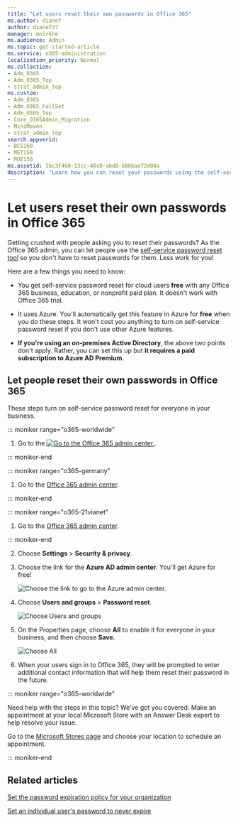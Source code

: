 ```yaml
---
title: "Let users reset their own passwords in Office 365"
ms.author: dianef
author: dianef77
manager: mnirkhe
ms.audience: Admin
ms.topic: get-started-article
ms.service: o365-administration
localization_priority: Normal
ms.collection:
- Adm_O365
- Adm_O365_Top
- strat_admin_top
ms.custom:
- Adm_O365
- Adm_O365_FullSet
- Adm_O365_Top
- Core_O365Admin_Migration
- MiniMaven
- strat_admin_top
search.appverid:
- BCS160
- MET150
- MOE150
ms.assetid: 5bc3f460-13cc-48c0-abd6-b80bae72d04a
description: "Learn how you can reset your passwords using the self-service password reset tool."
---
```


# Let users reset their own passwords in Office 365
Getting crushed with people asking you to reset their passwords? As the Office 365 admin, you can let people use the [self-service password reset tool](https://go.microsoft.com/fwlink/p/?LinkId=522677) so you don't have to reset passwords for them. Less work for you! 
  
Here are a few things you need to know:
  
- You get self-service password reset for cloud users **free** with any Office 365 business, education, or nonprofit paid plan. It doesn't work with Office 365 trial. 
    
- It uses Azure. You'll automatically get this feature in Azure for **free** when you do these steps. It won't cost you anything to turn on self-service password reset if you don't use other Azure features. 
    
- **If you're using an on-premises Active Directory**, the above two points don't apply. Rather, you can set this up but **it requires a paid subscription to Azure AD Premium**. 
    
## Let people reset their own passwords in Office 365

These steps turn on self-service password reset for everyone in your business.
  
::: moniker range="o365-worldwide"
1.  Go to the [![Go to the Office 365 admin center.](../media/e00ba917-c3fb-4173-b344-43eb5c7eeb15.png)](https://portal.office.com/adminportal/home).

::: moniker-end

::: moniker range="o365-germany"

1. Go to the [Office 365 admin center](https://portal.office.de/adminportal/home).

::: moniker-end

::: moniker range="o365-21vianet"

1. Go to the [Office 365 admin center](https://login.partner.microsoftonline.cn).

::: moniker-end

2. Choose **Settings** \> **Security &amp; privacy**.
    
3. Choose the link for the **Azure AD admin center**. You'll get Azure for free!
    
    ![Choose the link to go to the Azure admin center.](../media/1b72241f-df7b-44b0-9477-8687fe9f7315.png)
  
4. Choose **Users and groups** \> **Password reset**.
    
    ![Choose Users and groups](../media/8d6739c8-b245-437c-8a77-63b38db4429b.png)
  
5. On the Properties page, choose **All** to enable it for everyone in your business, and then choose **Save**.
    
    ![Choose All](../media/1a7ad5c4-1dbe-46b9-9ed0-5507b62023d0.png)
  
6. When your users sign in to Office 365, they will be prompted to enter additional contact information that will help them reset their password in the future.

::: moniker range="o365-worldwide"

Need help with the steps in this topic? We’ve got you covered. Make an appointment at your local Microsoft Store with an Answer Desk expert to help resolve your issue.

Go to the [Microsoft Stores page](https://go.microsoft.com/fwlink/?LinkID=2041482) and choose your location to schedule an appointment.

::: moniker-end

## Related articles

[Set the password expiration policy for your organization](../manage/set-password-expiration-policy.md)
  
[Set an individual user's password to never expire](set-password-to-never-expire.md)
  

